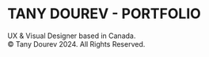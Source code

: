 # TANY DOUREV - PORTFOLIO
UX & Visual Designer based in Canada.<br>
© Tany Dourev 2024. All Rights Reserved.
